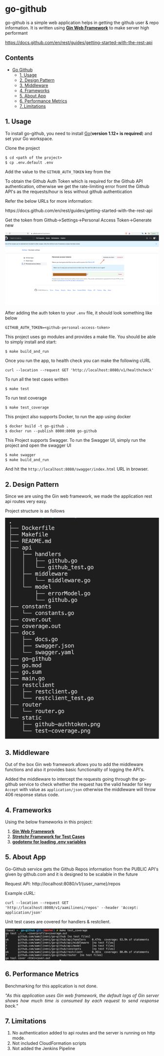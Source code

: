 
# go-github

go-github is a simple web application helps in getting the github user & repo information. 
It is written using <a href="https://github.com/gin-gonic/gin"><strong>Gin Web Framework</strong></a> to make server high performant

https://docs.github.com/en/rest/guides/getting-started-with-the-rest-api


## Contents
- [Go Github](#go-github)
  - [1. Usage](#usage)
  - [2. Design Pattern](#1-design-pattern)
  - [3. Middleware](#2-middleware)
  - [4. Frameworks](#3-frameworks)
  - [5. About App](#4-about-app)
  - [6. Performance Metrics](#performance-metrics)
  - [7. Limitations](#limitations)

## 1. Usage

To install go-github, you need to install [Go](https://golang.org/)(**version 1.12+ is required**) and set your Go workspace.

Clone the project

```
$ cd <path of the project>
$ cp .env.default .env
```

Add the value to the `GITHUB_AUTH_TOKEN` key from the 

To obtain the Github Auth Token which is required for the Github API authentication, otherwise we get the rate-limiting error fromt the Github API's as the requests/hour is less without github authentication

Refer the below URLs for more information:
<div>
https://docs.github.com/en/rest/guides/getting-started-with-the-rest-api
</div>


Get the token from Github->Settings->Personal Access Token->Generate new

<img src="./static/github-authtoken.png"/>


After adding the auth token to your `.env` file, it should look something like below

```
GITHUB_AUTH_TOKEN=<github-personal-access-token>
```

This project uses go modules and provides a make file. You should be able to simply install and start:

```
$ make build_and_run
```

Once you run the app, to health check you can make the following cURL

```
curl --location --request GET 'http://localhost:8080/v1/healthcheck'
```

To run all the test cases written

```
$ make test
```


To run test coverage

```
$ make test_coverage
```



This project also supports Docker, to run the app using docker 

```
$ docker build -t go-github .  
$ docker run --publish 8000:8000 go-github
```

This Project supports Swagger. To run the Swagger UI, simply run the project and open the swagger UI 

```
$ make swagger
$ make build_and_run
```
And hit the `http://localhost:8080/swagger/index.html` URL in browser.

## 2. Design Pattern

Since we are using the Gin web framework, we made the application rest api routes very easy.

Project structure is as follows

<img src="./static/project-architecture.png"/>

## 3. Middleware

Out of the box Gin web framework allows you to add the middleware functions and also it provides basic functionality of logging the API's.

Added the middleware to intercept the requests going through the go-github service to check whether the request has the valid header for key `Accept` with value as `application/json` otherwise the middleware will throw 406 response status code.


## 4. Frameworks
Using the below frameworks in this project:
1. <a href="https://github.com/gin-gonic/gin"><strong>Gin Web Framework</strong></a>
2. <a href="https://github.com/stretchr/testify"><strong>Stretchr Framework for Test Cases</strong></a>
3. <a href="https://github.com/joho/godotenv"><strong>godotenv for loading .env variables</strong></a>


## 5. About App
Go-Github service gets the Github Repos information from the PUBLIC API's given by github.com and it is designed to be scalable in the future

Request API:
http://localhost:8080/v1/{user_name}/repos

Example cURL:
```
curl --location --request GET 'http://localhost:8080/v1/aamilineni/repos' --header 'Accept: application/json'
```

Unit test cases are covered for handlers & restclient. 

<img src="./static/test-coverage.png" />

## 6. Performance Metrics
Benchmarking for this application is not done.
<p align="justify"><i>"As this application uses Gin web framework, the default logs of Gin server shows how much time is consumed by each request to send response back."</i></p>


## 7. Limitations
1. No authentication added to api routes and the server is running on http mode.
2. Not included CloudFormation scripts 
3. Not added the Jenkins Pipeline


